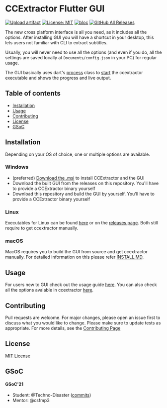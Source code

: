 # CCExtractor Flutter GUI 
[![Upload artifact](https://github.com/CCExtractor/ccextractorfluttergui/actions/workflows/create_artifacts.yml/badge.svg)](https://github.com/CCExtractor/ccextractorfluttergui/actions/workflows/create_artifacts.yml)
[![License: MIT](https://img.shields.io/badge/License-MIT-yellow.svg)](https://opensource.org/licenses/MIT)
[![bloc](https://img.shields.io/badge/flutter-bloc-blue)](https://github.com/felangel/bloc)
[![GitHub All Releases](https://img.shields.io/github/downloads/CCExtractor/ccextractorfluttergui/total.svg)](https://github.com/CCExtractor/ccextractorfluttergui/releases/latest)

The new cross platform interface is all you need, as it includes all the options. After installing GUI you will have a shortcut in your desktop, this lets users not familiar with CLI to extract subtitles.

Usually, you will never need to use all the options (and even if you do, all the settings are saved locally at `Documents/config.json` in your PC) for regular usage.

The GUI basically uses dart's [process](https://api.dart.dev/stable/2.13.4/dart-io/Process-class.html) class to [start](https://api.dart.dev/stable/2.13.4/dart-io/Process/start.html) the ccextractor executable and shows the progress and live output.

## Table of contents
* [Installation](#installation)
* [Usage](#usage)
* [Contributing](#contributing)
* [License](#license)
* [GSoC](#gsoc)


## Installation
Depending on your OS of choice, one or multiple options are available.

### Windows
- (preferred) [Download the .msi](https://github.com/CCExtractor/ccextractor/releases) to install CCExtractor and the GUI
- Download the built GUI from the releases on this repository. You'll have to provide a CCExtractor binary yourself
- Download this repository and build the GUI by yourself. You'll have to provide a CCExtractor binary yourself

### Linux
Executables for Linux can be  found [here](https://nightly.link/CCExtractor/ccextractorfluttergui/workflows/create_artifacts/master) or on the [releases page](https://github.com/CCExtractor/ccextractorfluttergui/releases). Both still require to get ccextractor manually. 

### macOS
MacOS requires you to build the GUI from source and get ccextractor manually. For detailed information on this please refer [INSTALL.MD](INSTALL.MD).


## Usage
For users new to GUI check out the usage guide [here](USAGE.MD). You can also check all the options avaiable in ccextractor [here](https://ccextractor.org/public/general/command_line_usage/).


## Contributing
Pull requests are welcome. For major changes, please open an issue first to discuss what you would like to change. Please make sure to update tests as appropriate. For more details, see the [Contributing Page](CONTRIBUTING.md)

## License
[MIT License](LICENSE)

## GSoC
#### GSoC'21
* Student: @Techno-Disaster ([commits](https://github.com/CCExtractor/ccextractorfluttergui/commits?author=Techno-Disaster))
* Mentor: @csfmp3

